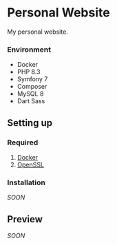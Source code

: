 # Personal Website
My personal website.

### Environment
- Docker
- PHP 8.3
- Symfony 7
- Composer
- MySQL 8
- Dart Sass

## Setting up

### Required
1. [Docker](https://www.docker.com/)
2. [OpenSSL](https://www.openssl.org/)

### Installation
*SOON*

## Preview
*SOON*
